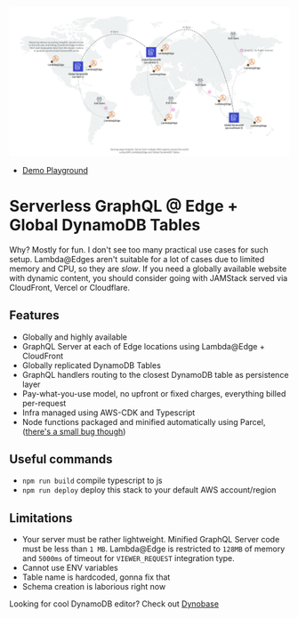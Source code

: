 ![Solution Diagram](./assets/overview.png)

- [Demo Playground](https://d1pc7a0vu5q5b3.cloudfront.net/playground)

# Serverless GraphQL @ Edge + Global DynamoDB Tables

Why? Mostly for fun. I don't see too many practical use cases for such setup. Lambda@Edges aren't suitable for a lot of cases due to limited memory and CPU, so they are *slow*. If you need a globally available website with dynamic content, you should consider going with JAMStack served via CloudFront, Vercel or Cloudflare.

## Features

- Globally and highly available
- GraphQL Server at each of Edge locations using Lambda@Edge + CloudFront
- Globally replicated DynamoDB Tables
- GraphQL handlers routing to the closest DynamoDB table as persistence layer
- Pay-what-you-use model, no upfront or fixed charges, everything billed per-request
- Infra managed using AWS-CDK and Typescript
- Node functions packaged and minified automatically using Parcel, ([there's a small bug though](https://github.com/aws/aws-cdk/issues/8031))

## Useful commands

 * `npm run build`   compile typescript to js
 * `npm run deploy`  deploy this stack to your default AWS account/region

## Limitations

- Your server must be rather lightweight. Minified GraphQL Server code must be less than `1 MB`. Lambda@Edge is restricted to `128MB` of memory and `5000ms` of timeout for `VIEWER_REQUEST` integration type.
- Cannot use ENV variables
- Table name is hardcoded, gonna fix that
- Schema creation is laborious right now

Looking for cool DynamoDB editor? Check out [Dynobase](https://dynobase.dev)
